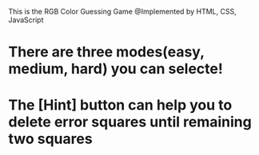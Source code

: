 This is the RGB Color Guessing Game
@Implemented by HTML, CSS, JavaScript

# There are three modes(easy, medium, hard) you can selecte!
# The [Hint] button can help you to delete error squares until remaining two squares
